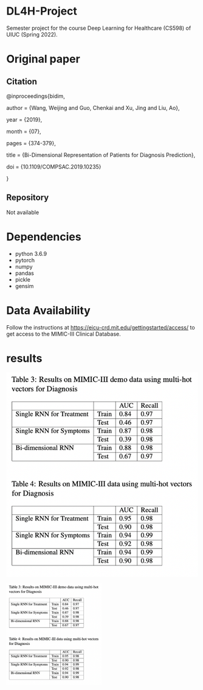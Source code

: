 # DL4H-Project
Semester project for the course Deep Learning for Healthcare (CS598) of UIUC (Spring 2022).

# Original paper
## Citation
@inproceedings{bidim,

author = {Wang, Weijing and Guo, Chenkai and Xu, Jing and Liu, Ao},

year = {2019},

month = {07},

pages = {374-379},

title = {Bi-Dimensional Representation of Patients for Diagnosis Prediction},

doi = {10.1109/COMPSAC.2019.10235}

}
## Repository
Not available

# Dependencies
* python 3.6.9
* pytorch
* numpy
* pandas
* pickle
* gensim

# Data Availability

Follow the instructions at https://eicu-crd.mit.edu/gettingstarted/access/ to get access to the MIMIC-III Clinical Database.

# results
![plot](results1.png)

<img src="results1.png" width="250"/>
